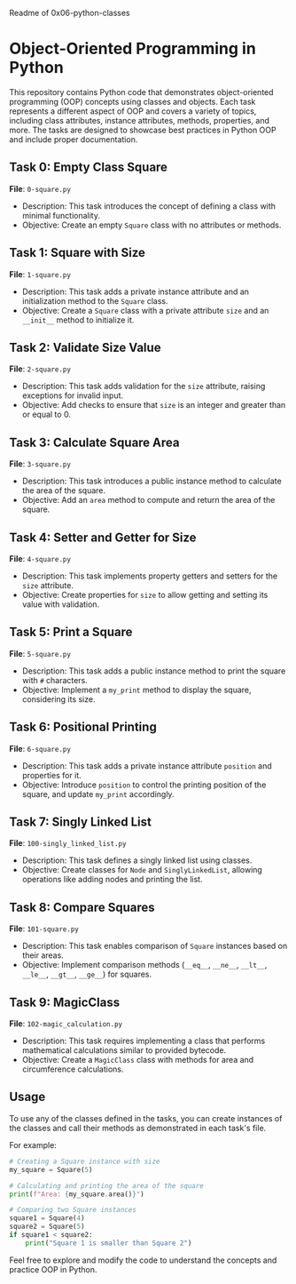 Readme of 0x06-python-classes

# Object-Oriented Programming in Python

This repository contains Python code that demonstrates object-oriented programming (OOP) concepts using classes and objects. Each task represents a different aspect of OOP and covers a variety of topics, including class attributes, instance attributes, methods, properties, and more. The tasks are designed to showcase best practices in Python OOP and include proper documentation.

## Task 0: Empty Class Square

**File**: `0-square.py`

- Description: This task introduces the concept of defining a class with minimal functionality.
- Objective: Create an empty `Square` class with no attributes or methods.

## Task 1: Square with Size

**File**: `1-square.py`

- Description: This task adds a private instance attribute and an initialization method to the `Square` class.
- Objective: Create a `Square` class with a private attribute `size` and an `__init__` method to initialize it.

## Task 2: Validate Size Value

**File**: `2-square.py`

- Description: This task adds validation for the `size` attribute, raising exceptions for invalid input.
- Objective: Add checks to ensure that `size` is an integer and greater than or equal to 0.

## Task 3: Calculate Square Area

**File**: `3-square.py`

- Description: This task introduces a public instance method to calculate the area of the square.
- Objective: Add an `area` method to compute and return the area of the square.

## Task 4: Setter and Getter for Size

**File**: `4-square.py`

- Description: This task implements property getters and setters for the `size` attribute.
- Objective: Create properties for `size` to allow getting and setting its value with validation.

## Task 5: Print a Square

**File**: `5-square.py`

- Description: This task adds a public instance method to print the square with `#` characters.
- Objective: Implement a `my_print` method to display the square, considering its size.

## Task 6: Positional Printing

**File**: `6-square.py`

- Description: This task adds a private instance attribute `position` and properties for it.
- Objective: Introduce `position` to control the printing position of the square, and update `my_print` accordingly.

## Task 7: Singly Linked List

**File**: `100-singly_linked_list.py`

- Description: This task defines a singly linked list using classes.
- Objective: Create classes for `Node` and `SinglyLinkedList`, allowing operations like adding nodes and printing the list.

## Task 8: Compare Squares

**File**: `101-square.py`

- Description: This task enables comparison of `Square` instances based on their areas.
- Objective: Implement comparison methods (`__eq__`, `__ne__`, `__lt__`, `__le__`, `__gt__`, `__ge__`) for squares.

## Task 9: MagicClass

**File**: `102-magic_calculation.py`

- Description: This task requires implementing a class that performs mathematical calculations similar to provided bytecode.
- Objective: Create a `MagicClass` class with methods for area and circumference calculations.

## Usage

To use any of the classes defined in the tasks, you can create instances of the classes and call their methods as demonstrated in each task's file.

For example:

```python
# Creating a Square instance with size
my_square = Square(5)

# Calculating and printing the area of the square
print(f"Area: {my_square.area()}")

# Comparing two Square instances
square1 = Square(4)
square2 = Square(5)
if square1 < square2:
    print("Square 1 is smaller than Square 2")
```

Feel free to explore and modify the code to understand the concepts and practice OOP in Python. 
